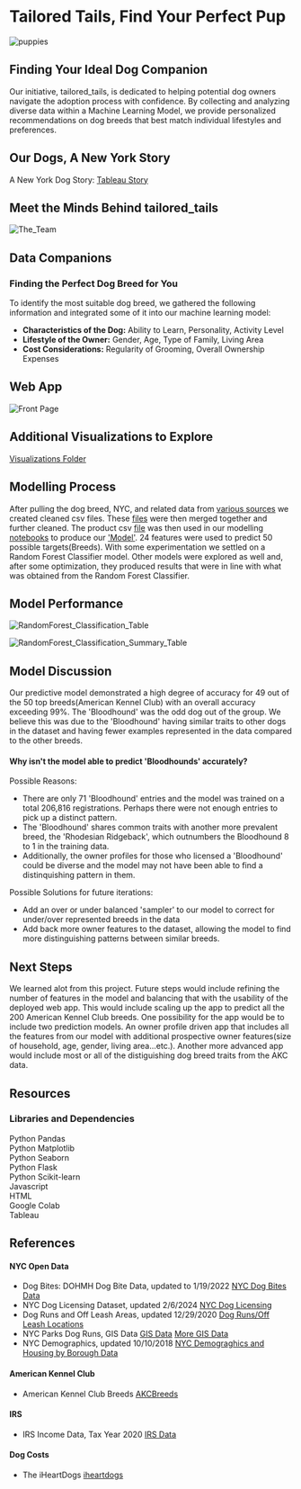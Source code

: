 # Tailored Tails, Find Your Perfect Pup  
  
![puppies](https://github.com/StarkArk/Tailored_Tails/blob/main/Visualizations/images/istockphoto-puppies.png)  
  
## Finding Your Ideal Dog Companion
Our initiative, tailored_tails, is dedicated to helping potential dog owners navigate the adoption process with confidence. By collecting and analyzing diverse data within a Machine Learning Model, we provide personalized recommendations on dog breeds that best match individual lifestyles and preferences.  
  
## Our Dogs, A New York Story   
  
A New York Dog Story: [Tableau Story](https://public.tableau.com/app/profile/wingtung.lee/viz/UCB_Bootcamp_Project4-5/Story1)
  
## Meet the Minds Behind tailored_tails

![The_Team](https://github.com/StarkArk/Tailored_Tails/blob/main/Visualizations/images/Profiles_Project_Members/our_team.PNG)
  
## Data Companions
### Finding the Perfect Dog Breed for You
To identify the most suitable dog breed, we gathered the following information and integrated some of it into our machine learning model:
* **Characteristics of the Dog:** Ability to Learn, Personality, Activity Level
* **Lifestyle of the Owner:** Gender, Age, Type of Family, Living Area
* **Cost Considerations:** Regularity of Grooming, Overall Ownership Expenses  
  
## Web App  
  
![Front Page](https://github.com/StarkArk/Tailored_Tails/blob/main/Visualizations/images/web_app_frontpage.png) 
  
## Additional Visualizations to Explore  
  
[Visualizations Folder](https://github.com/StarkArk/Tailored_Tails/tree/main/Visualizations/images)  
  
## Modelling Process 
  
After pulling the dog breed, NYC, and related data from [various sources](https://github.com/StarkArk/Tailored_Tails/tree/main/Exploration/doggy_data) we created cleaned csv files. These [files](https://github.com/StarkArk/Tailored_Tails/tree/main/Exploration/cleaned_data)
were then merged together and further cleaned. The product csv [file](https://github.com/StarkArk/Tailored_Tails/blob/main/Modeling/preprocessed_doggy.csv) was then used in our modelling [notebooks](https://github.com/StarkArk/Tailored_Tails/tree/main/Modeling) to produce 
our ['Model'](https://github.com/StarkArk/Tailored_Tails/blob/main/Modeling/breed_rf_model.pkl). 24 features were used to predict 50 possible targets(Breeds). With some experimentation we settled on a Random Forest Classifier model. Other models were explored as well and, 
after some optimization, they produced results that were in line with what was obtained from the Random Forest Classifier.

## Model Performance  
  
![RandomForest_Classification_Table](https://github.com/StarkArk/Tailored_Tails/blob/main/Visualizations/images/RandomForest_Model_Classification_Report.png)  
  
![RandomForest_Classification_Summary_Table](https://github.com/StarkArk/Tailored_Tails/blob/main/Visualizations/images/RandomForest_Model_Classification_Summary.png)
  
## Model Discussion  
  
Our predictive model demonstrated a high degree of accuracy for 49 out of the 50 top breeds(American Kennel Club) with an overall accuracy exceeding 99%. The 'Bloodhound' was the odd dog out of the group. We believe this was due to the 'Bloodhound'
having similar traits to other dogs in the dataset and having fewer examples represented in the data compared to the other breeds. 

#### Why isn't the model able to predict 'Bloodhounds' accurately?  
  
Possible Reasons:  
  
- There are only 71 'Bloodhound' entries and the model was trained on a total 206,816 registrations. Perhaps there were not enough entries to pick up a distinct pattern.
- The 'Bloodhound' shares common traits with another more prevalent breed, the 'Rhodesian Ridgeback', which outnumbers the Bloodhound 8 to 1 in the training data.
- Additionally, the owner profiles for those who licensed a 'Bloodhound' could be diverse and the model may not have been able to find a distinquishing pattern in them.  

Possible Solutions for future iterations:  
  
- Add an over or under balanced 'sampler' to our model to correct for under/over represented breeds in the data
- Add back more owner features to the dataset, allowing the model to find more distinguishing patterns between similar breeds.  
  
## Next Steps  
  
We learned alot from this project. Future steps would include refining the number of features in the model and balancing that with the usability of the deployed web app. This would include scaling up the app to predict all the 200 American Kennel Club breeds. 
One possibility for the app would be to include two prediction models. An owner profile driven app that includes all the features from our model with additional prospective owner features(size of household, age, gender, living area...etc.). Another more advanced app
would include most or all of the distiguishing dog breed traits from the AKC data.  
  
## Resources
### Libraries and Dependencies  
Python Pandas  
Python Matplotlib  
Python Seaborn  
Python Flask  
Python Scikit-learn  
Javascript  
HTML  
Google Colab   
Tableau  
  
## References  
  
#### NYC Open Data

- Dog Bites: DOHMH Dog Bite Data, updated to 1/19/2022
[NYC Dog Bites Data](https://data.cityofnewyork.us/Health/DOHMH-Dog-Bite-Data/rsgh-akpg/about_data)
- NYC Dog Licensing Dataset, updated 2/6/2024
[NYC Dog Licensing](https://data.cityofnewyork.us/Health/NYC-Dog-Licensing-Dataset/nu7n-tubp/about_data)
- Dog Runs and Off Leash Areas, updated 12/29/2020
[Dog Runs/Off Leash Locations](https://data.cityofnewyork.us/Recreation/Directory-of-Dog-Runs-and-Off-Leash-Areas/ipbu-mtcs/about_data)
- NYC Parks Dog Runs, GIS Data
[GIS Data](https://data.cityofnewyork.us/Recreation/NYC-Parks-Dog-Runs/8nac-uner)
[More GIS Data](https://data.cityofnewyork.us/Recreation/DogRuns_20190417/hxx3-bwgv/about_data)  
- NYC Demographics, updated 10/10/2018 [NYC Demograghics and Housing by Borough Data](https://data.cityofnewyork.us/City-Government/Demographic-and-Housing-Profiles-by-Borough/cu9u-3r5e/about_data)  
 
#### American Kennel Club  
  
- American Kennel Club Breeds [AKCBreeds](https://www.akc.org/dog-breeds/)

#### IRS 

- IRS Income Data, Tax Year 2020 [IRS Data](https://www.irs.gov/statistics/soi-tax-stats-individual-income-tax-statistics-2020-zip-code-data-soi)

#### Dog Costs  
  
- The iHeartDogs [iheartdogs](https://www.iHeartDogs.com)